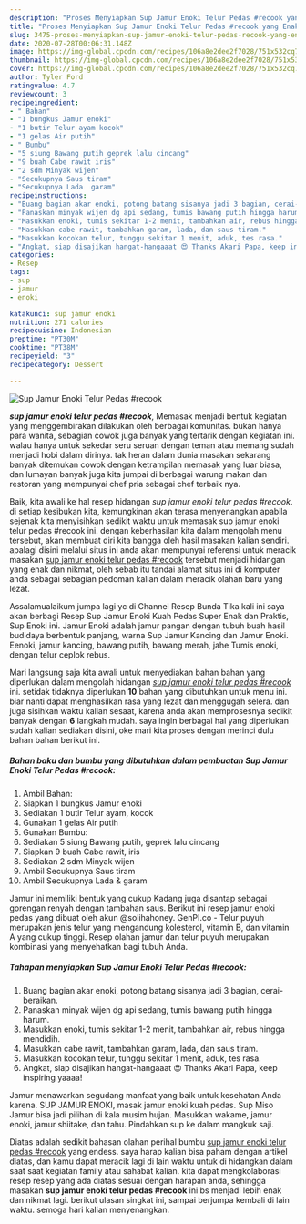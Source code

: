 ```yaml
---
description: "Proses Menyiapkan Sup Jamur Enoki Telur Pedas #recook yang Enak Banget"
title: "Proses Menyiapkan Sup Jamur Enoki Telur Pedas #recook yang Enak Banget"
slug: 3475-proses-menyiapkan-sup-jamur-enoki-telur-pedas-recook-yang-enak-banget
date: 2020-07-28T00:06:31.148Z
image: https://img-global.cpcdn.com/recipes/106a8e2dee2f7028/751x532cq70/sup-jamur-enoki-telur-pedas-recook-foto-resep-utama.jpg
thumbnail: https://img-global.cpcdn.com/recipes/106a8e2dee2f7028/751x532cq70/sup-jamur-enoki-telur-pedas-recook-foto-resep-utama.jpg
cover: https://img-global.cpcdn.com/recipes/106a8e2dee2f7028/751x532cq70/sup-jamur-enoki-telur-pedas-recook-foto-resep-utama.jpg
author: Tyler Ford
ratingvalue: 4.7
reviewcount: 3
recipeingredient:
- " Bahan"
- "1 bungkus Jamur enoki"
- "1 butir Telur ayam kocok"
- "1 gelas Air putih"
- " Bumbu"
- "5 siung Bawang putih geprek lalu cincang"
- "9 buah Cabe rawit iris"
- "2 sdm Minyak wijen"
- "Secukupnya Saus tiram"
- "Secukupnya Lada  garam"
recipeinstructions:
- "Buang bagian akar enoki, potong batang sisanya jadi 3 bagian, cerai-beraikan."
- "Panaskan minyak wijen dg api sedang, tumis bawang putih hingga harum."
- "Masukkan enoki, tumis sekitar 1-2 menit, tambahkan air, rebus hingga mendidih."
- "Masukkan cabe rawit, tambahkan garam, lada, dan saus tiram."
- "Masukkan kocokan telur, tunggu sekitar 1 menit, aduk, tes rasa."
- "Angkat, siap disajikan hangat-hangaaat 😍 Thanks Akari Papa, keep inspiring yaaaa!"
categories:
- Resep
tags:
- sup
- jamur
- enoki

katakunci: sup jamur enoki 
nutrition: 271 calories
recipecuisine: Indonesian
preptime: "PT30M"
cooktime: "PT38M"
recipeyield: "3"
recipecategory: Dessert

---
```



![Sup Jamur Enoki Telur Pedas #recook](https://img-global.cpcdn.com/recipes/106a8e2dee2f7028/751x532cq70/sup-jamur-enoki-telur-pedas-recook-foto-resep-utama.jpg)

<b><i>sup jamur enoki telur pedas #recook</i></b>, Memasak menjadi bentuk kegiatan yang menggembirakan dilakukan oleh berbagai komunitas. bukan hanya para wanita, sebagian cowok juga banyak yang tertarik dengan kegiatan ini. walau hanya untuk sekedar seru seruan dengan teman atau memang sudah menjadi hobi dalam dirinya. tak heran dalam dunia masakan sekarang banyak ditemukan cowok dengan ketrampilan memasak yang luar biasa, dan lumayan banyak juga kita jumpai di berbagai warung makan dan restoran yang mempunyai chef pria sebagai chef terbaik nya.

Baik, kita awali ke hal resep hidangan <i>sup jamur enoki telur pedas #recook</i>. di setiap kesibukan kita, kemungkinan akan terasa menyenangkan apabila sejenak kita menyisihkan sedikit waktu untuk memasak sup jamur enoki telur pedas #recook ini. dengan keberhasilan kita dalam mengolah menu tersebut, akan membuat diri kita bangga oleh hasil masakan kalian sendiri. apalagi disini melalui situs ini anda akan mempunyai referensi untuk meracik masakan <u>sup jamur enoki telur pedas #recook</u> tersebut menjadi hidangan yang enak dan nikmat, oleh sebab itu tandai alamat situs ini di komputer anda sebagai sebagian pedoman kalian dalam meracik olahan baru yang lezat.

Assalamualaikum jumpa lagi yc di Channel Resep Bunda Tika kali ini saya akan berbagi Resep Sup Jamur Enoki Kuah Pedas Super Enak dan Praktis, Sup Enoki ini. Jamur Enoki adalah jamur pangan dengan tubuh buah hasil budidaya berbentuk panjang, warna Sup Jamur Kancing dan Jamur Enoki. Eenoki, jamur kancing, bawang putih, bawang merah, jahe Tumis enoki, dengan telur ceplok rebus.


Mari langsung saja kita awali untuk menyediakan bahan bahan yang diperlukan dalam mengolah hidangan <u><i>sup jamur enoki telur pedas #recook</i></u> ini. setidak tidaknya diperlukan <b>10</b> bahan yang dibutuhkan untuk menu ini. biar nanti dapat menghasilkan rasa yang lezat dan menggugah selera. dan juga sisihkan waktu kalian sesaat, karena anda akan memprosesnya sedikit banyak dengan <b>6</b> langkah mudah. saya ingin berbagai hal yang diperlukan sudah kalian sediakan disini, oke mari kita proses dengan merinci dulu bahan bahan berikut ini.

<!--inarticleads1-->

##### Bahan baku dan bumbu yang dibutuhkan dalam pembuatan Sup Jamur Enoki Telur Pedas #recook:

1. Ambil  Bahan:
1. Siapkan 1 bungkus Jamur enoki
1. Sediakan 1 butir Telur ayam, kocok
1. Gunakan 1 gelas Air putih
1. Gunakan  Bumbu:
1. Sediakan 5 siung Bawang putih, geprek lalu cincang
1. Siapkan 9 buah Cabe rawit, iris
1. Sediakan 2 sdm Minyak wijen
1. Ambil Secukupnya Saus tiram
1. Ambil Secukupnya Lada &amp; garam


Jamur ini memiliki bentuk yang cukup Kadang juga disantap sebagai gorengan renyah dengan tambahan saus. Berikut ini resep jamur enoki pedas yang dibuat oleh akun @solihahoney. GenPI.co - Telur puyuh merupakan jenis telur yang mengandung kolesterol, vitamin B, dan vitamin A yang cukup tinggi. Resep olahan jamur dan telur puyuh merupakan kombinasi yang menyehatkan bagi tubuh Anda. 

<!--inarticleads2-->

##### Tahapan menyiapkan Sup Jamur Enoki Telur Pedas #recook:

1. Buang bagian akar enoki, potong batang sisanya jadi 3 bagian, cerai-beraikan.
1. Panaskan minyak wijen dg api sedang, tumis bawang putih hingga harum.
1. Masukkan enoki, tumis sekitar 1-2 menit, tambahkan air, rebus hingga mendidih.
1. Masukkan cabe rawit, tambahkan garam, lada, dan saus tiram.
1. Masukkan kocokan telur, tunggu sekitar 1 menit, aduk, tes rasa.
1. Angkat, siap disajikan hangat-hangaaat 😍 Thanks Akari Papa, keep inspiring yaaaa!


Jamur menawarkan segudang manfaat yang baik untuk kesehatan Anda karena. SUP JAMUR ENOKI, masak jamur enoki kuah pedas. Sup Miso Jamur bisa jadi pilihan di kala musim hujan. Masukkan wakame, jamur enoki, jamur shiitake, dan tahu. Pindahkan sup ke dalam mangkuk saji. 

Diatas adalah sedikit bahasan olahan perihal bumbu <u>sup jamur enoki telur pedas #recook</u> yang endess. saya harap kalian bisa paham dengan artikel diatas, dan kamu dapat meracik lagi di lain waktu untuk di hidangkan dalam saat saat kegiatan family atau sahabat kalian. kita dapat mengkolaborasi resep resep yang ada diatas sesuai dengan harapan anda, sehingga masakan <b>sup jamur enoki telur pedas #recook</b> ini bs menjadi lebih enak dan nikmat lagi. berikut ulasan singkat ini, sampai berjumpa kembali di lain waktu. semoga hari kalian menyenangkan.

